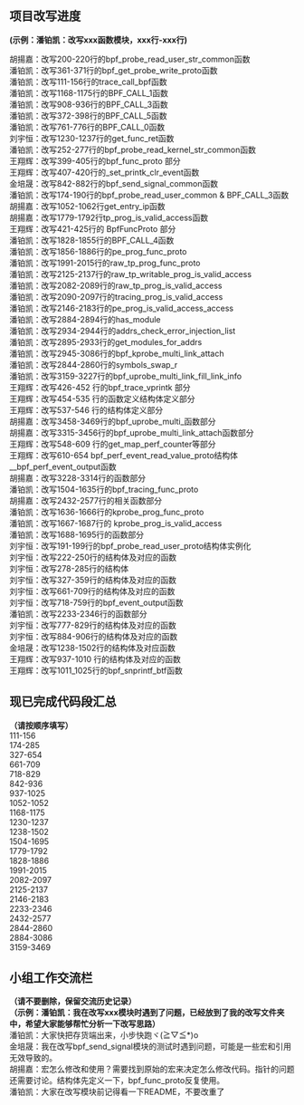 ## 项目改写进度
**(示例：潘铂凯：改写xxx函数模块，xxx行-xxx行)**

胡揚嘉：改写200-220行的bpf_probe_read_user_str_common函数 <br>
潘铂凯：改写361-371行的bpf_get_probe_write_proto函数 <br>
潘铂凯：改写111-156行的trace_call_bpf函数 <br>
潘铂凯：改写1168-1175行的BPF_CALL_1函数 <br>
潘铂凯：改写908-936行的BPF_CALL_3函数 <br>
潘铂凯：改写372-398行的BPF_CALL_5函数 <br>
潘铂凯：改写761-776行的BPF_CALL_0函数 <br>
刘宇恒：改写1230-1237行的get_func_ret函数 <br>
潘铂凯：改写252-277行的bpf_probe_read_kernel_str_common函数 <br>
王翔辉：改写399-405行的bpf_func_proto 部分 <br>
王翔辉：改写407-420行的_set_printk_clr_event函数 <br>
金培晟：改写842-882行的bpf_send_signal_common函数 <br>
潘铂凯：改写174-190行的bpf_probe_read_user_common & BPF_CALL_3函数 <br>
胡揚嘉：改写1052-1062行get_entry_ip函数 <br>
胡揚嘉：改写1779-1792行tp_prog_is_valid_access函数 <br>
王翔辉：改写421-425行的 BpfFuncProto 部分 <br>
潘铂凯：改写1828-1855行的BPF_CALL_4函数 <br>
潘铂凯：改写1856-1886行的pe_prog_func_proto<br>
潘铂凯：改写1991-2015行的raw_tp_prog_func_proto<br>
潘铂凯：改写2125-2137行的raw_tp_writable_prog_is_valid_access<br>
潘铂凯：改写2082-2089行的raw_tp_prog_is_valid_access<br>
潘铂凯：改写2090-2097行的tracing_prog_is_valid_access<br>
潘铂凯：改写2146-2183行的pe_prog_is_valid_access_access<br>
潘铂凯：改写2884-2894行的has_module<br>
潘铂凯：改写2934-2944行的addrs_check_error_injection_list<br>
潘铂凯：改写2895-2933行的get_modules_for_addrs<br>
潘铂凯：改写2945-3086行的bpf_kprobe_multi_link_attach<br>
潘铂凯：改写2844-2860行的symbols_swap_r<br>
潘铂凯：改写3159-3227行的bpf_uprobe_multi_link_fill_link_info<br>
王翔辉：改写426-452 行的bpf_trace_vprintk 部分 <br>
王翔辉：改写454-535 行的函数定义结构体定义部分 <br>
王翔辉：改写537-546 行的结构体定义部分 <br>
胡揚嘉：改写3458-3469行的bpf_uprobe_multi_函数部分  <br>
胡揚嘉：改写3315-3456行的bpf_uprobe_multi_link_attach函数部分  <br>
王翔辉：改写548-609 行的get_map_perf_counter等部分 <br>
王翔辉：改写610-654 bpf_perf_event_read_value_proto结构体 __bpf_perf_event_output函数 <br>
胡揚嘉：改写3228-3314行的函数部分  <br>
潘铂凯：改写1504-1635行的bpf_tracing_func_proto<br>
胡揚嘉：改写2432-2577行的相关函数部分  <br>
潘铂凯：改写1636-1666行的kprobe_prog_func_proto<br>
潘铂凯：改写1667-1687行的 kprobe_prog_is_valid_access<br>
潘铂凯：改写1688-1695行的函数部分<br>
刘宇恒：改写191-199行的bpf_probe_read_user_proto结构体实例化 <br>
刘宇恒：改写222-250行的结构体及对应的函数 <br>
刘宇恒：改写278-285行的结构体 <br>
刘宇恒：改写327-359行的结构体及对应的函数 <br>
刘宇恒：改写661-709行的结构体及对应的函数 <br>
刘宇恒：改写718-759行的bpf_event_output函数 <br>
潘铂凯：改写2233-2346行的函数部分<br>
刘宇恒：改写777-829行的结构体及对应的函数 <br>
刘宇恒：改写884-906行的结构体及对应的函数 <br>
金培晟：改写1238-1502行的结构体及对应函数 <br>
王翔辉：改写937-1010 行的结构体及对应的函数 <br>
王翔辉：改写1011_1025行的bpf_snprintf_btf函数 <br>

## 现已完成代码段汇总
**（请按顺序填写）** <br>
111-156 <br>
174-285 <br>
327-654 <br>
661-709 <br>
718-829 <br>
842-936 <br>
937-1025 <br>
1052-1052<br>
1168-1175 <br>
1230-1237<br>
1238-1502<br>
1504-1695<br>
1779-1792<br>
1828-1886<br>
1991-2015<br>
2082-2097<br>
2125-2137<br>
2146-2183<br>
2233-2346<br>
2432-2577<br>
2844-2860<br>
2884-3086<br>
3159-3469<br>



## 小组工作交流栏
**（请不要删除，保留交流历史记录）** <br>
**（示例：潘铂凯：我在改写xxx模块时遇到了问题，已经放到了我的改写文件夹中，希望大家能够帮忙分析一下改写思路）** <br>
潘铂凯：大家快把存货端出来，小步快跑ヾ(≧▽≦*)o <br>
金培晟：我在改写bpf_send_signal模块的测试时遇到问题，可能是一些宏和引用无效导致的。 <br>
胡揚嘉：宏怎么修改和使用？需要找到原始的宏来决定怎么修改代码。指针的问题还需要讨论。结构体先定义一下，bpf_func_proto反复使用。<br>
潘铂凯：大家在改写模块前记得看一下README，不要改重了<br>

